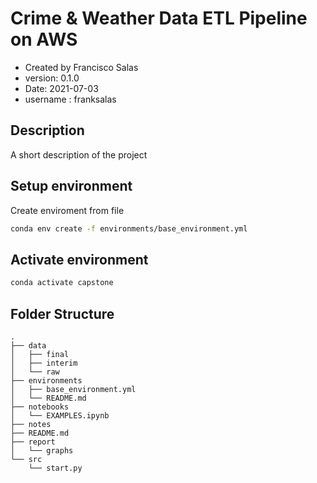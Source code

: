 # Crime & Weather Data ETL Pipeline on AWS


- Created by Francisco Salas
- version: 0.1.0
- Date: 2021-07-03
- username : franksalas

## Description
A short description of the project

## Setup environment
Create enviroment from file
```bash
conda env create -f environments/base_environment.yml
```
## Activate environment

```bash
conda activate capstone
```

## Folder Structure
```
.
├── data
│   ├── final
│   ├── interim
│   └── raw
├── environments
│   ├── base_environment.yml
│   └── README.md
├── notebooks
│   └── EXAMPLES.ipynb
├── notes
├── README.md
├── report
│   └── graphs
└── src
    └── start.py

```